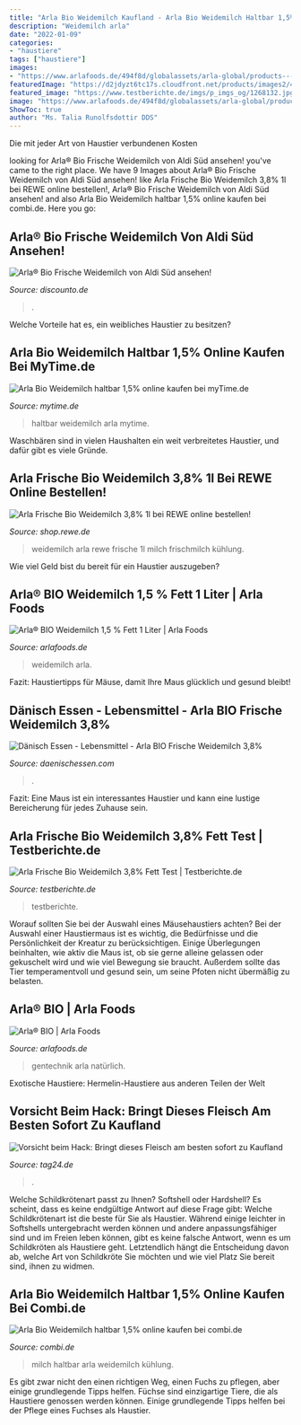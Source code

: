 ```yaml
---
title: "Arla Bio Weidemilch Kaufland - Arla Bio Weidemilch Haltbar 1,5% Online Kaufen Bei Mytime.de"
description: "Weidemilch arla"
date: "2022-01-09"
categories:
- "haustiere"
tags: ["haustiere"]
images:
- "https://www.arlafoods.de/494f8d/globalassets/arla-global/products---overview/all-our-brands/arla-bio/de/zeit-fur-veranderung/weidemilch-frisch_brown_15.png?preset=ogbg,border20,background-color11"
featuredImage: "https://d2jdyzt6tc17s.cloudfront.net/products/images2/4503080105_4016241070234_02.jpg.jpg"
featured_image: "https://www.testberichte.de/imgs/p_imgs_og/1268132.jpg"
image: "https://www.arlafoods.de/494f8d/globalassets/arla-global/products---overview/all-our-brands/arla-bio/de/zeit-fur-veranderung/weidemilch-frisch_brown_15.png?preset=ogbg,border20,background-color11"
ShowToc: true
author: "Ms. Talia Runolfsdottir DDS"
---
```



Die mit jeder Art von Haustier verbundenen Kosten

	

		
looking for Arla® Bio Frische Weidemilch von Aldi Süd ansehen! you've came to the right place. We have 9 Images about Arla® Bio Frische Weidemilch von Aldi Süd ansehen! like Arla Frische Bio Weidemilch 3,8% 1l bei REWE online bestellen!, Arla® Bio Frische Weidemilch von Aldi Süd ansehen! and also Arla Bio Weidemilch haltbar 1,5% online kaufen bei combi.de. Here you go:
		
    
## Arla® Bio Frische Weidemilch Von Aldi Süd Ansehen!

<img loading=lazy src="https://src.discounto.de/pics/Angebote/2020-01/3384541/5450930_Arla-Bio-Frische-Weidemilch_original.jpg" onerror="this.onerror=null;this.src='https://tse3.mm.bing.net/th?id=OIP.SPIzuK3K5NioGUJh3yQu7gHaF_&amp;pid=15.1';" alt="Arla® Bio Frische Weidemilch von Aldi Süd ansehen!">

_Source: discounto.de_

>. 

	

Welche Vorteile hat es, ein weibliches Haustier zu besitzen?

    
## Arla Bio Weidemilch Haltbar 1,5% Online Kaufen Bei MyTime.de

<img loading=lazy src="https://d2jdyzt6tc17s.cloudfront.net/products/images2/4503080105_4016241070234_02.jpg.jpg" onerror="this.onerror=null;this.src='https://tse1.mm.bing.net/th?id=OIP.wv91Ic7_yxBG2Hgi6QhkxAAAAA&amp;pid=15.1';" alt="Arla Bio Weidemilch haltbar 1,5% online kaufen bei myTime.de">

_Source: mytime.de_

>haltbar weidemilch arla mytime. 

	

Waschbären sind in vielen Haushalten ein weit verbreitetes Haustier, und dafür gibt es viele Gründe.

    
## Arla Frische Bio Weidemilch 3,8% 1l Bei REWE Online Bestellen!

<img loading=lazy src="https://img.rewe-static.de/2058036/22595632_digital-image.png?output-quality=75&amp;fit=inside|600:600" onerror="this.onerror=null;this.src='https://tse1.mm.bing.net/th?id=OIP.SAiprTWMdmDNFZ8geGK8QQHaHa&amp;pid=15.1';" alt="Arla Frische Bio Weidemilch 3,8% 1l bei REWE online bestellen!">

_Source: shop.rewe.de_

>weidemilch arla rewe frische 1l milch frischmilch kühlung. 

	

Wie viel Geld bist du bereit für ein Haustier auszugeben?

    
## Arla® BIO Weidemilch 1,5 % Fett 1 Liter | Arla Foods

<img loading=lazy src="https://www.arlafoods.de/494f8d/globalassets/arla-global/products---overview/all-our-brands/arla-bio/de/zeit-fur-veranderung/weidemilch-frisch_brown_15.png?preset=ogbg,border20,background-color11" onerror="this.onerror=null;this.src='https://tse3.mm.bing.net/th?id=OIP.eJcHZ0Mj4qBFXU_ljaXKuQAAAA&amp;pid=15.1';" alt="Arla® BIO Weidemilch 1,5 % Fett 1 Liter | Arla Foods">

_Source: arlafoods.de_

>weidemilch arla. 

	

Fazit: Haustiertipps für Mäuse, damit Ihre Maus glücklich und gesund bleibt!

    
## Dänisch Essen - Lebensmittel - Arla BIO Frische Weidemilch 3,8%

<img loading=lazy src="https://www.daenischessen.com/fileadmin/media_daenischessen/Inhalte_Partnerfirmen/Arla/06_Produkte_Artikelbilder/Arla_Frischebioweidemilch38fett.png" onerror="this.onerror=null;this.src='https://tse3.mm.bing.net/th?id=OIP.IUdHflYOzdg76W5QEGxJWQHaE0&amp;pid=15.1';" alt="Dänisch Essen - Lebensmittel - Arla BIO Frische Weidemilch 3,8%">

_Source: daenischessen.com_

>. 

	

Fazit: Eine Maus ist ein interessantes Haustier und kann eine lustige Bereicherung für jedes Zuhause sein.

    
## Arla Frische Bio Weidemilch 3,8% Fett Test | Testberichte.de

<img loading=lazy src="https://www.testberichte.de/imgs/p_imgs_og/1268132.jpg" onerror="this.onerror=null;this.src='https://tse4.mm.bing.net/th?id=OIP.NItezj7PsMHBcHwU2rIEagHaD5&amp;pid=15.1';" alt="Arla Frische Bio Weidemilch 3,8% Fett Test | Testberichte.de">

_Source: testberichte.de_

>testberichte. 

	

Worauf sollten Sie bei der Auswahl eines Mäusehaustiers achten?
Bei der Auswahl einer Haustiermaus ist es wichtig, die Bedürfnisse und die Persönlichkeit der Kreatur zu berücksichtigen. Einige Überlegungen beinhalten, wie aktiv die Maus ist, ob sie gerne alleine gelassen oder gekuschelt wird und wie viel Bewegung sie braucht. Außerdem sollte das Tier temperamentvoll und gesund sein, um seine Pfoten nicht übermäßig zu belasten.

    
## Arla® BIO | Arla Foods

<img loading=lazy src="https://www.arlafoods.de/globalassets/arla-global/products---overview/all-our-brands/arla-bio/de/integration/biosiegel.png" onerror="this.onerror=null;this.src='https://tse1.mm.bing.net/th?id=OIP.Rmk6AueXhr5I26ZpsaVc_wHaC5&amp;pid=15.1';" alt="Arla® BIO | Arla Foods">

_Source: arlafoods.de_

>gentechnik arla natürlich. 

	

Exotische Haustiere: Hermelin-Haustiere aus anderen Teilen der Welt

    
## Vorsicht Beim Hack: Bringt Dieses Fleisch Am Besten Sofort Zu Kaufland

<img loading=lazy src="https://media.tag24.de/720x480/b/2/b2c36ab281d78e154e4c.jpg" onerror="this.onerror=null;this.src='https://tse2.mm.bing.net/th?id=OIP.ywTZck6F1E3KMOZjP3uenAHaE8&amp;pid=15.1';" alt="Vorsicht beim Hack: Bringt dieses Fleisch am besten sofort zu Kaufland">

_Source: tag24.de_

>. 

	

Welche Schildkrötenart passt zu Ihnen? Softshell oder Hardshell?
Es scheint, dass es keine endgültige Antwort auf diese Frage gibt: Welche Schildkrötenart ist die beste für Sie als Haustier. Während einige leichter in Softshells untergebracht werden können und andere anpassungsfähiger sind und im Freien leben können, gibt es keine falsche Antwort, wenn es um Schildkröten als Haustiere geht. Letztendlich hängt die Entscheidung davon ab, welche Art von Schildkröte Sie möchten und wie viel Platz Sie bereit sind, ihnen zu widmen.

    
## Arla Bio Weidemilch Haltbar 1,5% Online Kaufen Bei Combi.de

<img loading=lazy src="https://d2jdyzt6tc17s.cloudfront.net/products/images2/4503080105_4016241070234_01.jpg.jpg" onerror="this.onerror=null;this.src='https://tse3.mm.bing.net/th?id=OIP.FyIfQ3HVdFxJxWtqchZiLgAAAA&amp;pid=15.1';" alt="Arla Bio Weidemilch haltbar 1,5% online kaufen bei combi.de">

_Source: combi.de_

>milch haltbar arla weidemilch kühlung. 

	

Es gibt zwar nicht den einen richtigen Weg, einen Fuchs zu pflegen, aber einige grundlegende Tipps helfen.
Füchse sind einzigartige Tiere, die als Haustiere genossen werden können. Einige grundlegende Tipps helfen bei der Pflege eines Fuchses als Haustier.

